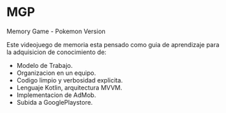 # MGP
Memory Game - Pokemon Version

Este videojuego de memoria esta pensado como guia de aprendizaje para la adquisicion de conocimiento de:

- Modelo de Trabajo.
- Organizacion en un equipo.
- Codigo limpio y verbosidad explicita.
- Lenguaje Kotlin, arquitectura MVVM.
- Implementacion de AdMob.
- Subida a GooglePlaystore.
